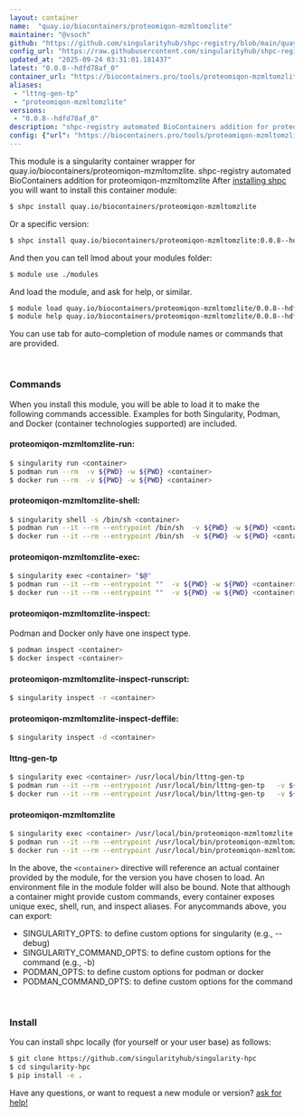 ```yaml
---
layout: container
name:  "quay.io/biocontainers/proteomiqon-mzmltomzlite"
maintainer: "@vsoch"
github: "https://github.com/singularityhub/shpc-registry/blob/main/quay.io/biocontainers/proteomiqon-mzmltomzlite/container.yaml"
config_url: "https://raw.githubusercontent.com/singularityhub/shpc-registry/main/quay.io/biocontainers/proteomiqon-mzmltomzlite/container.yaml"
updated_at: "2025-09-24 03:31:01.181437"
latest: "0.0.8--hdfd78af_0"
container_url: "https://biocontainers.pro/tools/proteomiqon-mzmltomzlite"
aliases:
 - "lttng-gen-tp"
 - "proteomiqon-mzmltomzlite"
versions:
 - "0.0.8--hdfd78af_0"
description: "shpc-registry automated BioContainers addition for proteomiqon-mzmltomzlite"
config: {"url": "https://biocontainers.pro/tools/proteomiqon-mzmltomzlite", "maintainer": "@vsoch", "description": "shpc-registry automated BioContainers addition for proteomiqon-mzmltomzlite", "latest": {"0.0.8--hdfd78af_0": "sha256:68b6ce8e185c253b5f5365fb5b6ca104bfc8a53bcd4055eb1e213622411bded5"}, "tags": {"0.0.8--hdfd78af_0": "sha256:68b6ce8e185c253b5f5365fb5b6ca104bfc8a53bcd4055eb1e213622411bded5"}, "docker": "quay.io/biocontainers/proteomiqon-mzmltomzlite", "aliases": {"lttng-gen-tp": "/usr/local/bin/lttng-gen-tp", "proteomiqon-mzmltomzlite": "/usr/local/bin/proteomiqon-mzmltomzlite"}}
---
```


This module is a singularity container wrapper for quay.io/biocontainers/proteomiqon-mzmltomzlite.
shpc-registry automated BioContainers addition for proteomiqon-mzmltomzlite
After [installing shpc](#install) you will want to install this container module:


```bash
$ shpc install quay.io/biocontainers/proteomiqon-mzmltomzlite
```

Or a specific version:

```bash
$ shpc install quay.io/biocontainers/proteomiqon-mzmltomzlite:0.0.8--hdfd78af_0
```

And then you can tell lmod about your modules folder:

```bash
$ module use ./modules
```

And load the module, and ask for help, or similar.

```bash
$ module load quay.io/biocontainers/proteomiqon-mzmltomzlite/0.0.8--hdfd78af_0
$ module help quay.io/biocontainers/proteomiqon-mzmltomzlite/0.0.8--hdfd78af_0
```

You can use tab for auto-completion of module names or commands that are provided.

<br>

### Commands

When you install this module, you will be able to load it to make the following commands accessible.
Examples for both Singularity, Podman, and Docker (container technologies supported) are included.

#### proteomiqon-mzmltomzlite-run:

```bash
$ singularity run <container>
$ podman run --rm  -v ${PWD} -w ${PWD} <container>
$ docker run --rm  -v ${PWD} -w ${PWD} <container>
```

#### proteomiqon-mzmltomzlite-shell:

```bash
$ singularity shell -s /bin/sh <container>
$ podman run --it --rm --entrypoint /bin/sh  -v ${PWD} -w ${PWD} <container>
$ docker run --it --rm --entrypoint /bin/sh  -v ${PWD} -w ${PWD} <container>
```

#### proteomiqon-mzmltomzlite-exec:

```bash
$ singularity exec <container> "$@"
$ podman run --it --rm --entrypoint ""  -v ${PWD} -w ${PWD} <container> "$@"
$ docker run --it --rm --entrypoint ""  -v ${PWD} -w ${PWD} <container> "$@"
```

#### proteomiqon-mzmltomzlite-inspect:

Podman and Docker only have one inspect type.

```bash
$ podman inspect <container>
$ docker inspect <container>
```

#### proteomiqon-mzmltomzlite-inspect-runscript:

```bash
$ singularity inspect -r <container>
```

#### proteomiqon-mzmltomzlite-inspect-deffile:

```bash
$ singularity inspect -d <container>
```


#### lttng-gen-tp

```bash
$ singularity exec <container> /usr/local/bin/lttng-gen-tp
$ podman run --it --rm --entrypoint /usr/local/bin/lttng-gen-tp   -v ${PWD} -w ${PWD} <container> -c " $@"
$ docker run --it --rm --entrypoint /usr/local/bin/lttng-gen-tp   -v ${PWD} -w ${PWD} <container> -c " $@"
```


#### proteomiqon-mzmltomzlite

```bash
$ singularity exec <container> /usr/local/bin/proteomiqon-mzmltomzlite
$ podman run --it --rm --entrypoint /usr/local/bin/proteomiqon-mzmltomzlite   -v ${PWD} -w ${PWD} <container> -c " $@"
$ docker run --it --rm --entrypoint /usr/local/bin/proteomiqon-mzmltomzlite   -v ${PWD} -w ${PWD} <container> -c " $@"
```



In the above, the `<container>` directive will reference an actual container provided
by the module, for the version you have chosen to load. An environment file in the
module folder will also be bound. Note that although a container
might provide custom commands, every container exposes unique exec, shell, run, and
inspect aliases. For anycommands above, you can export:

 - SINGULARITY_OPTS: to define custom options for singularity (e.g., --debug)
 - SINGULARITY_COMMAND_OPTS: to define custom options for the command (e.g., -b)
 - PODMAN_OPTS: to define custom options for podman or docker
 - PODMAN_COMMAND_OPTS: to define custom options for the command

<br>

### Install

You can install shpc locally (for yourself or your user base) as follows:

```bash
$ git clone https://github.com/singularityhub/singularity-hpc
$ cd singularity-hpc
$ pip install -e .
```

Have any questions, or want to request a new module or version? [ask for help!](https://github.com/singularityhub/singularity-hpc/issues)